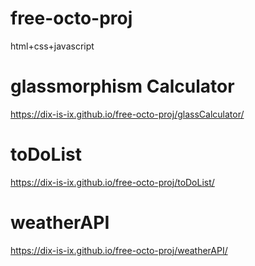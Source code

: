 # free-octo-proj
html+css+javascript

# glassmorphism Calculator
https://dix-is-ix.github.io/free-octo-proj/glassCalculator/

# toDoList
https://dix-is-ix.github.io/free-octo-proj/toDoList/

# weatherAPI
https://dix-is-ix.github.io/free-octo-proj/weatherAPI/
